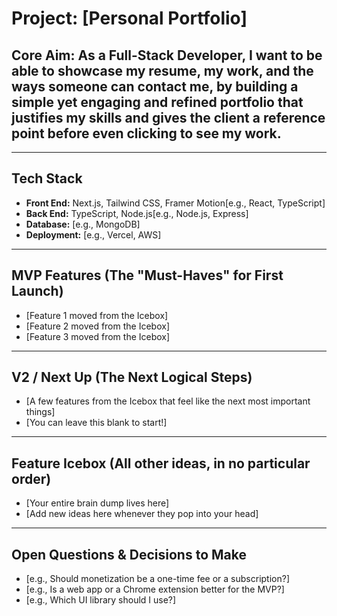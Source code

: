 # Project: [Personal Portfolio]

## Core Aim: As a Full-Stack Developer, I want to be able to showcase my resume, my work, and the ways someone can contact me, by building a simple yet engaging and refined portfolio that justifies my skills and gives the client a reference point before even clicking to see my work.

---

## Tech Stack
* **Front End:** Next.js, Tailwind CSS, Framer Motion[e.g., React, TypeScript]
* **Back End:** TypeScript, Node.js[e.g., Node.js, Express]
* **Database:** [e.g., MongoDB]
* **Deployment:** [e.g., Vercel, AWS]

---

## MVP Features (The "Must-Haves" for First Launch)
* [Feature 1 moved from the Icebox]
* [Feature 2 moved from the Icebox]
* [Feature 3 moved from the Icebox]

---

## V2 / Next Up (The Next Logical Steps)
* [A few features from the Icebox that feel like the next most important things]
* [You can leave this blank to start!]

---

## Feature Icebox (All other ideas, in no particular order)
* [Your entire brain dump lives here]
* [Add new ideas here whenever they pop into your head]

---

## Open Questions & Decisions to Make
* [e.g., Should monetization be a one-time fee or a subscription?]
* [e.g., Is a web app or a Chrome extension better for the MVP?]
* [e.g., Which UI library should I use?]


